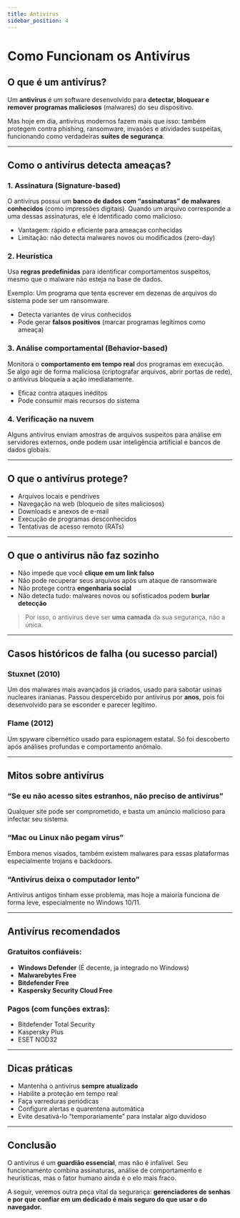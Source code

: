 ```yaml
---
title: Antivirus
sidebar_position: 4
---
```

# Como Funcionam os Antivírus

## O que é um antivírus?

Um **antivírus** é um software desenvolvido para **detectar, bloquear e remover programas maliciosos** (malwares) do seu dispositivo.

Mas hoje em dia, antivírus modernos fazem mais que isso: também protegem contra phishing, ransomware, invasões e atividades suspeitas, funcionando como verdadeiras **suites de segurança**.

---

## Como o antivírus detecta ameaças?

### 1. Assinatura (Signature-based)

O antivírus possui um **banco de dados com “assinaturas” de malwares conhecidos** (como impressões digitais). Quando um arquivo corresponde a uma dessas assinaturas, ele é identificado como malicioso.

- Vantagem: rápido e eficiente para ameaças conhecidas
- Limitação: não detecta malwares novos ou modificados (zero-day)

### 2. Heurística

Usa **regras predefinidas** para identificar comportamentos suspeitos, mesmo que o malware não esteja na base de dados.

Exemplo: Um programa que tenta escrever em dezenas de arquivos do sistema pode ser um ransomware.

- Detecta variantes de vírus conhecidos
- Pode gerar **falsos positivos** (marcar programas legítimos como ameaça)

### 3. Análise comportamental (Behavior-based)

Monitora o **comportamento em tempo real** dos programas em execução. Se algo agir de forma maliciosa (criptografar arquivos, abrir portas de rede), o antivírus bloqueia a ação imediatamente.

- Eficaz contra ataques inéditos
- Pode consumir mais recursos do sistema

### 4. Verificação na nuvem

Alguns antivírus enviam amostras de arquivos suspeitos para análise em servidores externos, onde podem usar inteligência artificial e bancos de dados globais.

---

## O que o antivírus protege?

- Arquivos locais e pendrives
- Navegação na web (bloqueio de sites maliciosos)
- Downloads e anexos de e-mail
- Execução de programas desconhecidos
- Tentativas de acesso remoto (RATs)

---

## O que o antivírus **não faz sozinho**

- Não impede que você **clique em um link falso**
- Não pode recuperar seus arquivos após um ataque de ransomware
- Não protege contra **engenharia social**
- Não detecta tudo: malwares novos ou sofisticados podem **burlar detecção**

> Por isso, o antivírus deve ser **uma camada** da sua segurança, não a única.

---

## Casos históricos de falha (ou sucesso parcial)

### Stuxnet (2010)
Um dos malwares mais avançados já criados, usado para sabotar usinas nucleares iranianas. Passou despercebido por antivírus por **anos**, pois foi desenvolvido para se esconder e parecer legítimo.

### Flame (2012)
Um spyware cibernético usado para espionagem estatal. Só foi descoberto após análises profundas e comportamento anômalo.

---

## Mitos sobre antivírus

### “Se eu não acesso sites estranhos, não preciso de antivírus”
Qualquer site pode ser comprometido, e basta um anúncio malicioso para infectar seu sistema.

### “Mac ou Linux não pegam vírus”
Embora menos visados, também existem malwares para essas plataformas especialmente trojans e backdoors.

### “Antivírus deixa o computador lento”
Antivírus antigos tinham esse problema, mas hoje a maioria funciona de forma leve, especialmente no Windows 10/11.

---

## Antivírus recomendados

### Gratuitos confiáveis:
- **Windows Defender** (É decente, ja integrado no Windows)
- **Malwarebytes Free**
- **Bitdefender Free**
- **Kaspersky Security Cloud Free**

### Pagos (com funções extras):
- Bitdefender Total Security
- Kaspersky Plus
- ESET NOD32

---

## Dicas práticas

- Mantenha o antivírus **sempre atualizado**
- Habilite a proteção em tempo real
- Faça varreduras periódicas
- Configure alertas e quarentena automática
- Evite desativá-lo “temporariamente” para instalar algo duvidoso

---

## Conclusão

O antivírus é um **guardião essencial**, mas não é infalível. Seu funcionamento combina assinaturas, análise de comportamento e heurísticas, mas o fator humano ainda é o elo mais fraco.

A seguir, veremos outra peça vital da segurança: **gerenciadores de senhas e por que confiar em um dedicado é mais seguro do que usar o do navegador.**
